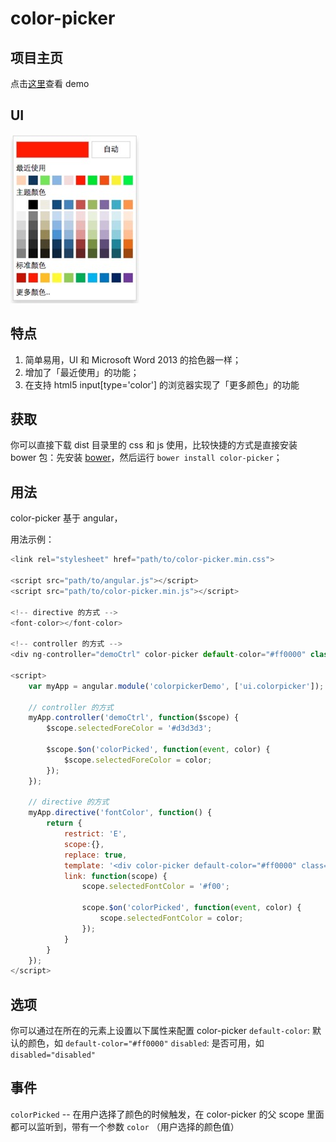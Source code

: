 # color-picker

## 项目主页
点击[这里](https://zhangbobell.github.io/color-picker)查看 demo

## UI
![color-picker-snap](snap.png)

## 特点
1. 简单易用，UI 和 Microsoft Word 2013 的拾色器一样；
2. 增加了「最近使用」的功能；
3. 在支持 html5 input[type='color'] 的浏览器实现了「更多颜色」的功能

## 获取
你可以直接下载 dist 目录里的 css 和 js 使用，比较快捷的方式是直接安装 bower 包：先安装 [bower](http://bower.io/)，然后运行 `bower install color-picker`；

## 用法
color-picker 基于 angular，

用法示例：
```javascript
<link rel="stylesheet" href="path/to/color-picker.min.css">

<script src="path/to/angular.js"></script>
<script src="path/to/color-picker.min.js"></script>

<!-- directive 的方式 -->
<font-color></font-color>

<!-- controller 的方式 -->
<div ng-controller="demoCtrl" color-picker default-color="#ff0000" class="font-color" ng-style="{'background-color': selectedForeColor}"></div>

<script>
    var myApp = angular.module('colorpickerDemo', ['ui.colorpicker']);

    // controller 的方式
    myApp.controller('demoCtrl', function($scope) {
        $scope.selectedForeColor = '#d3d3d3';

        $scope.$on('colorPicked', function(event, color) {
            $scope.selectedForeColor = color;
        });
    });

    // directive 的方式
    myApp.directive('fontColor', function() {
        return {
            restrict: 'E',
            scope:{},
            replace: true,
            template: '<div color-picker default-color="#ff0000" class="font-color" ng-style="{\'background-color\': selectedFontColor}"></div>',
            link: function(scope) {
                scope.selectedFontColor = '#f00';

                scope.$on('colorPicked', function(event, color) {
                    scope.selectedFontColor = color;
                });
            }
        }
    });
</script>
```
## 选项
你可以通过在所在的元素上设置以下属性来配置 color-picker
`default-color`: 默认的颜色，如 `default-color="#ff0000"`
`disabled`: 是否可用，如 `disabled="disabled"`

## 事件
`colorPicked` -- 在用户选择了颜色的时候触发，在 color-picker 的父 scope 里面都可以监听到，带有一个参数 `color` （用户选择的颜色值）
